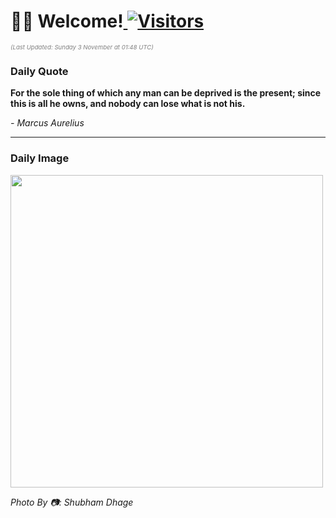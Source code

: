 <h1>👋🏽 Welcome!<a href="https://github.com/OmitNomis/"> <img src="https://visitor-badge.laobi.icu/badge?page_id=OmitNomis" alt="Visitors"></a></h1>

<i><p style="font-size: 0.6rem; color:gray">(Last Updated: Sunday 3 November at 01:48 UTC)</p></i>

<h3> Daily Quote </h3>
<b><p>For the sole thing of which any man can be deprived is the present; since this is all he owns, and nobody can lose what is not his.</p></b>
<i><caption style="font-size: 0.8rem; color:gray;">- Marcus Aurelius</caption></i>


<hr>

<h3>Daily Image</h3>
<a href="https://images.unsplash.com/photo-1727773377690-57b51d0c6193?crop=entropy&cs=srgb&fm=jpg&ixid=M3w2MjM3MzF8MHwxfHJhbmRvbXx8fHx8fHx8fDE3MzA1OTg1MjR8&ixlib=rb-4.0.3&q=85" target="_blank"><img style="height:500px;" src=https://images.unsplash.com/photo-1727773377690-57b51d0c6193?crop=entropy&cs=srgb&fm=jpg&ixid=M3w2MjM3MzF8MHwxfHJhbmRvbXx8fHx8fHx8fDE3MzA1OTg1MjR8&ixlib=rb-4.0.3&q=85"/></a>

<i><caption style="font-size: 0.8rem; color:gray;"> Photo By 📷: Shubham Dhage</caption></i>
